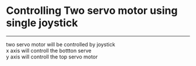 # Controlling Two servo motor using single joystick 

---

two servo motor will be controlled by joystick \
x axis will controll the bottton serve \
 y axis will controll the top servo motor 
